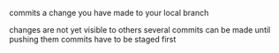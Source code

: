 commits a change you have made to your local branch

changes are not yet visible to others
several commits can be made until pushing them
commits have to be staged first